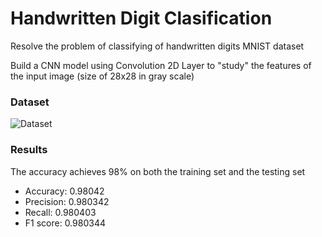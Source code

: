 # Handwritten Digit Clasification

Resolve the problem of classifying of handwritten digits MNIST dataset

Build a CNN model using Convolution 2D Layer to "study" the features of the input image (size of 28x28 in gray scale)

### Dataset

![Dataset](https://editor.analyticsvidhya.com/uploads/80438MnistExamples.png)

### Results 
The accuracy achieves 98% on both the training set and the testing set

* Accuracy: 0.98042
* Precision: 0.980342
* Recall: 0.980403
* F1 score: 0.980344
